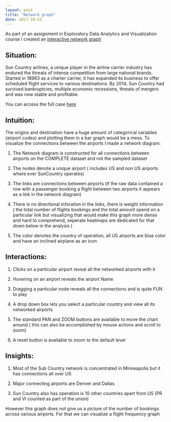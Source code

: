 ```yaml
---
layout: post
title: "Network graph"
date: 2017-10-23
---
```


As part of an assignment in Exploratory Data Analytics and Visualization course I created an [interactive network graph](https://shubhstiws.github.io/SC_network.html)

## Situation:

Sun Country airlines, a unique player in the airline carrier industry has endured the threats of intense competition from large national brands. Started in 18983 as a charter carrier, it has expanded its business to offer scheduled flight services to various destinations. By 2014, Sun Country had survived bankruptcies, multiple economic recessions, threats of mergers and was now stable and profitable.

You can access the full case [here](https://carlsonschool.umn.edu/news/sun-country-airlines-engages-business-analytics-students-decode-data)

## Intuition:

The origins and destination have a huge amount of categorical variables (airport codes) and plotting them in a bar graph would be a mess. To visualize the connections between the airports I made a network diagram:

1. The Network diagram is constructed for all connections between airports on the COMPLETE dataset and not the sampled dataset

2. The nodes denote a unique airport ( includes US and non US airports where ever SunCountry operates)

3. The links are connections between airports (if the raw data contained a row with a passenger booking a flight between two airports it appears as a link in the network diagram)

4. There is no directional inforation in the links, there is weight information ( the total number of flights bookings and the total amount spend on a particular link but visualizing that would make this graph more dense and hard to comprehend, seperate heatmaps are dedicated for that down below in the analysis )

5. The color denotes the country of operation, all US airports are blue color and have an inclined airplane as an icon

## Interactions:

1. Clicks on a particular airport reveal all the networked airports with it

2. Hovering on an airport reveals the airport Name

3. Dragging a particular node reveals all the connections and is quite FUN to play

4. A drop down box lets you select a particular country and view all its networked airports

5. The standard PAN and ZOOM buttons are available to move the chart around ( this can also be accomplished by mouse actions and scroll to zoom)

6. A reset button is available to zoom to the default level

## Insights:

1. Most of the Sub Country network is concentrated in Minneapolis but it has connections all over US

2. Major connecting airports are Denver and Dallas

3. Sun Country also has operation is 10 other countries apart from US (PR and VI counted as part of the union)

However this graph does not give us a picture of the number of bookings across various airports. For that we can visualize a flight frequency graph
